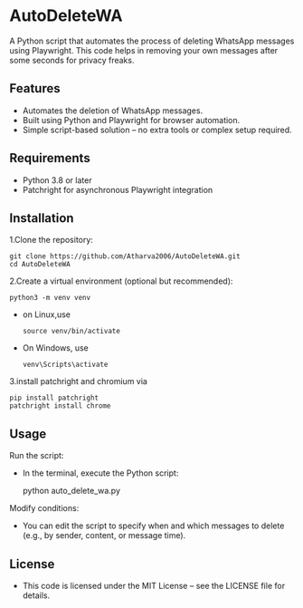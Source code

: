 # AutoDeleteWA

A Python script that automates the process of deleting WhatsApp messages using Playwright. This code helps in removing your own messages after some seconds for privacy freaks.

## Features

- Automates the deletion of WhatsApp messages.
- Built using Python and Playwright for browser automation.
- Simple script-based solution – no extra tools or complex setup required.

## Requirements

- Python 3.8 or later
- Patchright for asynchronous Playwright integration

## Installation

1.Clone the repository:

    git clone https://github.com/Atharva2006/AutoDeleteWA.git
    cd AutoDeleteWA

2.Create a virtual environment (optional but recommended):

    python3 -m venv venv
- on Linux,use

      source venv/bin/activate

- On Windows, use
         
      venv\Scripts\activate 

3.install patchright and chromium via

    pip install patchright
    patchright install chrome

## Usage

Run the script:
- In the terminal, execute the Python script:

    python auto_delete_wa.py


Modify conditions:
- You can edit the script to specify when and which messages to delete (e.g., by sender, content, or message time).

## License

- This code is licensed under the MIT License – see the LICENSE file for details.

    

  
   
